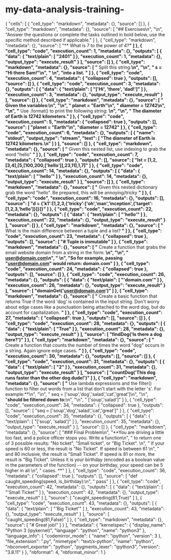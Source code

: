 # my-data-analysis-training-
{
 "cells": [
  {
   "cell_type": "markdown",
   "metadata": {},
   "source": []
  },
  {
   "cell_type": "markdown",
   "metadata": {},
   "source": [
    "## Exercises\n",
    "\n",
    "Answer the questions or complete the tasks outlined in bold below, use the specific method described if applicable."
   ]
  },
  {
   "cell_type": "markdown",
   "metadata": {},
   "source": [
    "** What is 7 to the power of 4?**"
   ]
  },
  {
   "cell_type": "code",
   "execution_count": 1,
   "metadata": {},
   "outputs": [
    {
     "data": {
      "text/plain": [
       "2401"
      ]
     },
     "execution_count": 1,
     "metadata": {},
     "output_type": "execute_result"
    }
   ],
   "source": []
  },
  {
   "cell_type": "markdown",
   "metadata": {},
   "source": [
    "** Split this string:**\n",
    "\n",
    "    s = \"Hi there Sam!\"\n",
    "    \n",
    "**into a list. **"
   ]
  },
  {
   "cell_type": "code",
   "execution_count": 4,
   "metadata": {
    "collapsed": true
   },
   "outputs": [],
   "source": []
  },
  {
   "cell_type": "code",
   "execution_count": 3,
   "metadata": {},
   "outputs": [
    {
     "data": {
      "text/plain": [
       "['Hi', 'there', 'dad!']"
      ]
     },
     "execution_count": 3,
     "metadata": {},
     "output_type": "execute_result"
    }
   ],
   "source": []
  },
  {
   "cell_type": "markdown",
   "metadata": {},
   "source": [
    "** Given the variables:**\n",
    "\n",
    "    planet = \"Earth\"\n",
    "    diameter = 12742\n",
    "\n",
    "** Use .format() to print the following string: **\n",
    "\n",
    "    The diameter of Earth is 12742 kilometers."
   ]
  },
  {
   "cell_type": "code",
   "execution_count": 5,
   "metadata": {
    "collapsed": true
   },
   "outputs": [],
   "source": [
    "planet = \"Earth\"\n",
    "diameter = 12742"
   ]
  },
  {
   "cell_type": "code",
   "execution_count": 6,
   "metadata": {},
   "outputs": [
    {
     "name": "stdout",
     "output_type": "stream",
     "text": [
      "The diameter of Earth is 12742 kilometers.\n"
     ]
    }
   ],
   "source": []
  },
  {
   "cell_type": "markdown",
   "metadata": {},
   "source": [
    "** Given this nested list, use indexing to grab the word \"hello\" **"
   ]
  },
  {
   "cell_type": "code",
   "execution_count": 7,
   "metadata": {
    "collapsed": true
   },
   "outputs": [],
   "source": [
    "lst = [1,2,[3,4],[5,[100,200,['hello']],23,11],1,7]"
   ]
  },
  {
   "cell_type": "code",
   "execution_count": 14,
   "metadata": {},
   "outputs": [
    {
     "data": {
      "text/plain": [
       "'hello'"
      ]
     },
     "execution_count": 14,
     "metadata": {},
     "output_type": "execute_result"
    }
   ],
   "source": []
  },
  {
   "cell_type": "markdown",
   "metadata": {},
   "source": [
    "** Given this nested dictionary grab the word \"hello\". Be prepared, this will be annoying/tricky **"
   ]
  },
  {
   "cell_type": "code",
   "execution_count": 16,
   "metadata": {},
   "outputs": [],
   "source": [
    "d = {'k1':[1,2,3,{'tricky':['oh','man','inception',{'target':[1,2,3,'hello']}]}]}"
   ]
  },
  {
   "cell_type": "code",
   "execution_count": 22,
   "metadata": {},
   "outputs": [
    {
     "data": {
      "text/plain": [
       "'hello'"
      ]
     },
     "execution_count": 22,
     "metadata": {},
     "output_type": "execute_result"
    }
   ],
   "source": []
  },
  {
   "cell_type": "markdown",
   "metadata": {},
   "source": [
    "** What is the main difference between a tuple and a list? **"
   ]
  },
  {
   "cell_type": "code",
   "execution_count": 23,
   "metadata": {
    "collapsed": true
   },
   "outputs": [],
   "source": [
    "# Tuple is immutable"
   ]
  },
  {
   "cell_type": "markdown",
   "metadata": {},
   "source": [
    "** Create a function that grabs the email website domain from a string in the form: **\n",
    "\n",
    "    user@domain.com\n",
    "    \n",
    "**So for example, passing \"user@domain.com\" would return: domain.com**"
   ]
  },
  {
   "cell_type": "code",
   "execution_count": 24,
   "metadata": {
    "collapsed": true
   },
   "outputs": [],
   "source": []
  },
  {
   "cell_type": "code",
   "execution_count": 26,
   "metadata": {},
   "outputs": [
    {
     "data": {
      "text/plain": [
       "'domain.com'"
      ]
     },
     "execution_count": 26,
     "metadata": {},
     "output_type": "execute_result"
    }
   ],
   "source": [
    "domainGet('user@domain.com')"
   ]
  },
  {
   "cell_type": "markdown",
   "metadata": {},
   "source": [
    "** Create a basic function that returns True if the word 'dog' is contained in the input string. Don't worry about edge cases like a punctuation being attached to the word dog, but do account for capitalization. **"
   ]
  },
  {
   "cell_type": "code",
   "execution_count": 27,
   "metadata": {
    "collapsed": true
   },
   "outputs": [],
   "source": []
  },
  {
   "cell_type": "code",
   "execution_count": 28,
   "metadata": {},
   "outputs": [
    {
     "data": {
      "text/plain": [
       "True"
      ]
     },
     "execution_count": 28,
     "metadata": {},
     "output_type": "execute_result"
    }
   ],
   "source": [
    "findDog('Is there a dog here?')"
   ]
  },
  {
   "cell_type": "markdown",
   "metadata": {},
   "source": [
    "** Create a function that counts the number of times the word \"dog\" occurs in a string. Again ignore edge cases. **"
   ]
  },
  {
   "cell_type": "code",
   "execution_count": 30,
   "metadata": {},
   "outputs": [],
   "source": []
  },
  {
   "cell_type": "code",
   "execution_count": 31,
   "metadata": {},
   "outputs": [
    {
     "data": {
      "text/plain": [
       "2"
      ]
     },
     "execution_count": 31,
     "metadata": {},
     "output_type": "execute_result"
    }
   ],
   "source": [
    "countDog('This dog runs faster than the other dog dude!')"
   ]
  },
  {
   "cell_type": "markdown",
   "metadata": {},
   "source": [
    "** Use lambda expressions and the filter() function to filter out words from a list that don't start with the letter 's'. For example:**\n",
    "\n",
    "    seq = ['soup','dog','salad','cat','great']\n",
    "\n",
    "**should be filtered down to:**\n",
    "\n",
    "    ['soup','salad']"
   ]
  },
  {
   "cell_type": "code",
   "execution_count": 34,
   "metadata": {
    "collapsed": true
   },
   "outputs": [],
   "source": [
    "seq = ['soup','dog','salad','cat','great']"
   ]
  },
  {
   "cell_type": "code",
   "execution_count": 35,
   "metadata": {},
   "outputs": [
    {
     "data": {
      "text/plain": [
       "['soup', 'salad']"
      ]
     },
     "execution_count": 35,
     "metadata": {},
     "output_type": "execute_result"
    }
   ],
   "source": []
  },
  {
   "cell_type": "markdown",
   "metadata": {},
   "source": [
    "### Final Problem\n",
    "**You are driving a little too fast, and a police officer stops you. Write a function\n",
    "  to return one of 3 possible results: \"No ticket\", \"Small ticket\", or \"Big Ticket\". \n",
    "  If your speed is 60 or less, the result is \"No Ticket\". If speed is between 61 \n",
    "  and 80 inclusive, the result is \"Small Ticket\". If speed is 81 or more, the result is \"Big    Ticket\". Unless it is your birthday (encoded as a boolean value in the parameters of the function) -- on your birthday, your speed can be 5 higher in all \n",
    "  cases. **"
   ]
  },
  {
   "cell_type": "code",
   "execution_count": 36,
   "metadata": {
    "collapsed": true
   },
   "outputs": [],
   "source": [
    "def caught_speeding(speed, is_birthday):\n",
    "    pass"
   ]
  },
  {
   "cell_type": "code",
   "execution_count": 42,
   "metadata": {},
   "outputs": [
    {
     "data": {
      "text/plain": [
       "'Small Ticket'"
      ]
     },
     "execution_count": 42,
     "metadata": {},
     "output_type": "execute_result"
    }
   ],
   "source": [
    "caught_speeding(81,True)"
   ]
  },
  {
   "cell_type": "code",
   "execution_count": 43,
   "metadata": {},
   "outputs": [
    {
     "data": {
      "text/plain": [
       "'Big Ticket'"
      ]
     },
     "execution_count": 43,
     "metadata": {},
     "output_type": "execute_result"
    }
   ],
   "source": [
    "caught_speeding(81,False)"
   ]
  },
  {
   "cell_type": "markdown",
   "metadata": {},
   "source": [
    "# Great job!"
   ]
  }
 ],
 "metadata": {
  "kernelspec": {
   "display_name": "Python 3 (ipykernel)",
   "language": "python",
   "name": "python3"
  },
  "language_info": {
   "codemirror_mode": {
    "name": "ipython",
    "version": 3
   },
   "file_extension": ".py",
   "mimetype": "text/x-python",
   "name": "python",
   "nbconvert_exporter": "python",
   "pygments_lexer": "ipython3",
   "version": "3.8.11"
  }
 },
 "nbformat": 4,
 "nbformat_minor": 1
}

